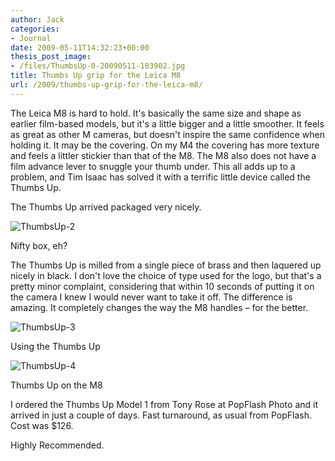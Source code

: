 ```yaml
---
author: Jack
categories:
- Journal
date: 2009-05-11T14:32:23+00:00
thesis_post_image:
- /files/ThumbsUp-0-20090511-183902.jpg
title: Thumbs Up grip for the Leica M8
url: /2009/thumbs-up-grip-for-the-leica-m8/
---
```


The Leica M8 is hard to hold. It's basically the same size and shape as earlier film-based models, but it's a little bigger and a little smoother. It feels as great as other M cameras, but doesn't inspire the same confidence when holding it. It may be the covering. On my M4 the covering has more texture and feels a littler stickier than that of the M8. The M8 also does not have a film advance lever to snuggle your thumb under. This all adds up to a problem, and Tim Isaac has solved it with a terrific little device called the Thumbs Up.

The Thumbs Up arrived packaged very nicely.

![ThumbsUp-2][1]
  
<span class="photo_caption">Nifty box, eh?</span>

The Thumbs Up is milled from a single piece of brass and then laquered up nicely in black. I don't love the choice of type used for the logo, but that's a pretty minor complaint, considering that within 10 seconds of putting it on the camera I knew I would never want to take it off. The difference is amazing. It completely changes the way the M8 handles &#8211; for the better.

![ThumbsUp-3][2]
  
<span class="photo_caption">Using the Thumbs Up</span>

![ThumbsUp-4][3]
  
<span class="photo_caption">Thumbs Up on the M8</span>

I ordered the Thumbs Up Model 1 from Tony Rose at PopFlash Photo and it arrived in just a couple of days. Fast turnaround, as usual from PopFlash. Cost was $126.

Highly Recommended.

 [1]: files/ThumbsUp-2-20090511-183941.jpg
 [2]: /files/ThumbsUp-3-20090511-184100.jpg
 [3]: /files/ThumbsUp-4-20090511-184129.jpg